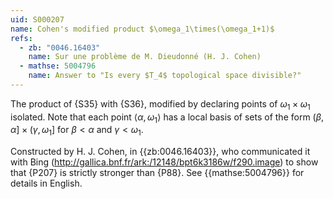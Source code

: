```yaml
---
uid: S000207
name: Cohen's modified product $\omega_1\times(\omega_1+1)$
refs:
  - zb: "0046.16403"
    name: Sur une problème de M. Dieudonné (H. J. Cohen)
  - mathse: 5004796
    name: Answer to "Is every $T_4$ topological space divisible?"
---
```


The product of {S35} with {S36},
modified by declaring points of $\omega_1\times\omega_1$ isolated.
Note that each point $\langle \alpha,\omega_1\rangle$ has a local basis of sets of the form $(\beta,\alpha]\times(\gamma,\omega_1]$ for $\beta<\alpha$ and $\gamma<\omega_1$.

Constructed by H. J. Cohen, in {{zb:0046.16403}}, who communicated it with Bing
(<http://gallica.bnf.fr/ark:/12148/bpt6k3186w/f290.image>)
to show that {P207}
is strictly stronger than {P88}.
See {{mathse:5004796}} for details in English.
